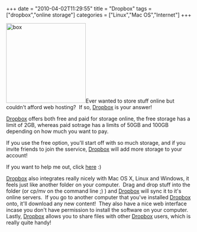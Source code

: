 +++
date = "2010-04-02T11:29:55"
title = "Dropbox"
tags = ["dropbox","online storage"]
categories = ["Linux","Mac OS","Internet"]
+++

[<img src="http://hashbang0.com/wp-content/uploads/2010/07/box.png" width="215" height="215" class="alignleft size-full wp-image-918" title="box" />][1]Ever wanted to store stuff online but couldn't afford web hosting?  If so, [Dropbox][2] is your answer!

[Dropbox][3] offers both free and paid for storage online, the free storage has a limit of 2GB, whereas paid sotrage has a limits of 50GB and 100GB depending on how much you want to pay.

If you use the free option, you'll start off with so much storage, and if you invite friends to join the sservice, [Dropbox][4] will add more storage to your account!

If you want to help me out, click [here][5] :)

[Dropbox][6] also integrates really nicely with Mac OS X, Linux and Windows, it feels just like another folder on your computer.  Drag and drop stuff into the folder (or cp/mv on the command line ;) ) and [Dropbox][7] will sync it to it's online servers.  If you go to another computer that you've installed [Dropbox][8] onto, it'll download any new content!  They also have a nice web interface incase you don't have permission to install the software on your computer.  Lastly, [Dropbox][9] allows you to share files with other [Dropbox][10] users, which is really quite handy!

  [1]: https://www.dropbox.com/referrals/NTEzODExMjE5
  [2]: https://www.dropbox.com/referrals/NTEzODExMjE5
  [3]: https://www.dropbox.com/referrals/NTEzODExMjE5
  [4]: https://www.dropbox.com/referrals/NTEzODExMjE5
  [5]: https://www.dropbox.com/referrals/NTEzODExMjE5
  [6]: https://www.dropbox.com/referrals/NTEzODExMjE5
  [7]: https://www.dropbox.com/referrals/NTEzODExMjE5
  [8]: https://www.dropbox.com/referrals/NTEzODExMjE5
  [9]: https://www.dropbox.com/referrals/NTEzODExMjE5
  [10]: https://www.dropbox.com/referrals/NTEzODExMjE5
